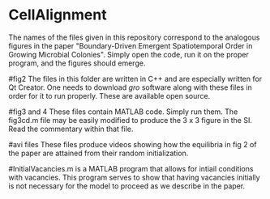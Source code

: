 # CellAlignment
The names of the files given in this repository correspond to the analogous figures in the paper "Boundary-Driven Emergent Spatiotemporal Order in Growing Microbial Colonies".  Simply open the code, run it on the proper program, and the figures should emerge.

#fig2
The files in this folder are written in C++ and are especially written for Qt Creator.  One needs to download _gro_ software along with these files in order for it to run properly.  These are available open source.

#fig3 and 4
These files contain MATLAB code.  Simply run them.  The fig3cd.m file may be easily modified to produce the 3 x 3 figure in the SI.  Read the commentary within that file.

#avi files
These files produce videos showing how the equilibria in fig 2 of the paper are attained from their random initialization.

#InitialVacancies.m is a MATLAB program that allows for intiail conditions with vacancies.  This program serves to show that having vacancies initially is not necessary for the model to proceed as we describe in the paper.

